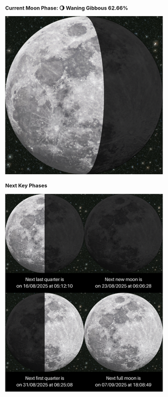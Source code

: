 ### Current Moon Phase: 🌖 Waning Gibbous 62.66%
![Moon Phase](moonphase.png)
### Next Key Phases
![Gallery](gallery.png)